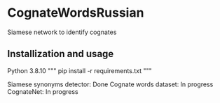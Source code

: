 # CognateWordsRussian
Siamese network to identify cognates

## Installization and usage

Python 3.8.10
"""
pip install -r requirements.txt
"""

Siamese synonyms detector: Done
Cognate words dataset: In progress
CognateNet: In progress
